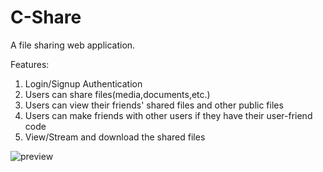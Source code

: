 # C-Share

A file sharing web application.

Features:

1. Login/Signup Authentication
2. Users can share files(media,documents,etc.)
3. Users can view their friends' shared files and other public files
4. Users can make friends with other users if they have their user-friend code
5. View/Stream and download the shared files


![preview](https://cloud.githubusercontent.com/assets/20476096/22164648/266e5e1a-df26-11e6-8691-637328c8bef8.png)
